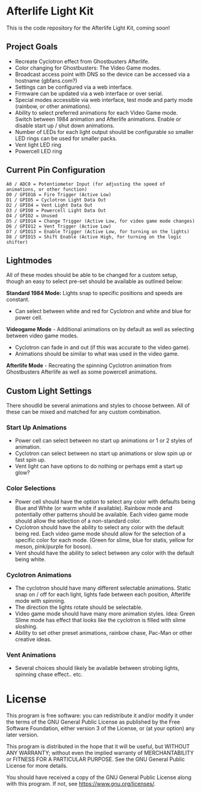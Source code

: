 # Afterlife Light Kit
This is the code repository for the Afterlife Light Kit, coming soon!

## Project Goals
* Recreate Cyclotron effect from Ghostbusters Afterlife.
* Color changing for Ghostbusters: The Video Game modes.
* Broadcast access point with DNS so the device can be accessed via a hostname (gbfans.com?)
* Settings can be configured via a web interface.
* Firmware can be updated via a web interface or over serial.
* Special modes accessible via web interface, test mode and party mode (rainbow, or other animations).
* Ability to select preferred animations for each Video Game mode. Switch between 1984 animation and Afterlife animations. Enable or disable start up / shut down animations.
* Number of LEDs for each light output should be configurable so smaller LED rings can be used for smaller packs.
* Vent light LED ring
* Powercell LED ring

## Current Pin Configuration

    A0 / ADC0 = Potentiometer Input (for adjusting the speed of animations, or other function)
    D0 / GPIO16 = Fire Trigger (Active Low)
    D1 / GPIO5 = Cyclotron Light Data Out
    D2 / GPIO4 = Vent Light Data Out
    D3 / GPIO0 = Powercell Light Data Out
    D4 / GPIO2 = Unused
    D5 / GPIO14 = Change Trigger (Active Low, for video game mode changes)
    D6 / GPIO12 = Vent Trigger (Active Low)
    D7 / GPIO13 = Enable Trigger (Active Low, for turning on the lights)
    D8 / GPIO15 = Shift Enable (Active High, for turning on the logic shifter)

## Lightmodes

All of these modes should be able to be changed for a custom setup, though an easy to select pre-set should be available as outlined below:

**Standard 1984 Mode:** Lights snap to specific positions and speeds are constant.
 - Can select between white and red for Cyclotron and white and blue for power cell.

**Videogame Mode** - Additional animations on by default as well as selecting between video game modes.
 - Cyclotron can fade in and out (if this was accurate to the video game).
 - Animations should be similar to what was used in the video game.

**Afterlife Mode** - Recreating the spinning Cyclotron animation from Ghostbusters Afterlife as well as some powercell animations.

## Custom Light Settings

There shoudld be several animations and styles to choose between. All of these can be mixed and matched for any custom combination.

### Start Up Animations

- Power cell can select between no start up animations or 1 or 2 styles of animation.
- Cyclotron can select between no start up animations or slow spin up or fast spin up.
- Vent light can have options to do nothing or perhaps emit a start up glow?

### Color Selections

- Power cell should have the option to select any color with defaults being Blue and White (or warm white if available). Rainbow mode and potentially other patterns should be available. Each video game mode should allow the selection of a non-standard color.
- Cyclotron should have the ability to select any color with the default being red. Each video game mode should allow for the selection of a specific color for each mode. (Green for slime, blue for statis, yellow for meson, pink/purple for boson).
- Vent should have the ability to select between any color with the default being white.

### Cyclotron Animations

- The cyclotron should have many different selectable animations. Static snap on / off for each light, lights fade between each position, Afterlife mode with spinning.
- The direction the lights rotate should be selectable.
- Video game mode should have many more animation styles. Idea: Green Slime mode has effect that looks like the cyclotron is filled with slime sloshing.
- Ability to set other preset animations, rainbow chase, Pac-Man or other creative ideas.

### Vent Animations

- Several choices should likely be available between strobing lights, spinning chase effect.. etc.

# License

This program is free software: you can redistribute it and/or modify it under the terms of the GNU General Public License as published by the Free Software Foundation, either version 3 of the License, or (at your option) any later version.

This program is distributed in the hope that it will be useful, but WITHOUT ANY WARRANTY; without even the implied warranty of MERCHANTABILITY or FITNESS FOR A PARTICULAR PURPOSE. See the GNU General Public License for more details.

You should have received a copy of the GNU General Public License along with this program. If not, see <https://www.gnu.org/licenses/>.
